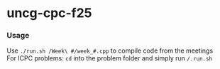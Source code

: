 # uncg-cpc-f25
### Usage
Use `./run.sh /Week\ #/week_#.cpp` to compile code from the meetings  
For ICPC problems: `cd` into the problem folder and simply run `/.run.sh`

